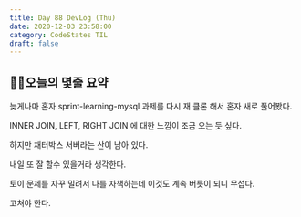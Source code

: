 ```yaml
---
title: Day 88 DevLog (Thu)
date: 2020-12-03 23:58:00
category: CodeStates TIL
draft: false
---
```


## 👩🏿오늘의 몇줄 요약

늦게나마 혼자 sprint-learning-mysql 과제를 다시 재 클론 해서 혼자 새로 풀어봤다.

INNER JOIN, LEFT, RIGHT JOIN 에 대한 느낌이 조금 오는 듯 싶다.

하지만 채터박스 서버라는 산이 남아 있다.

내일 또 잘 할수 있을거라 생각한다.

토이 문제를 자꾸 밀려서 나를 자책하는데 이것도 계속 버릇이 되니 무섭다.

고쳐야 한다.
